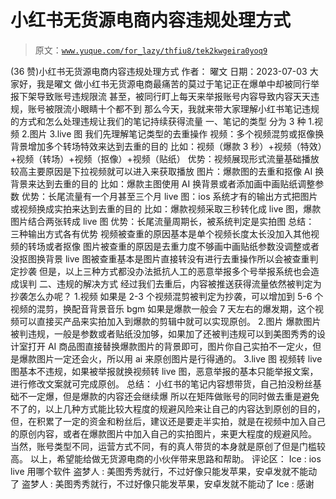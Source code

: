 # 小红书无货源电商内容违规处理方式

> 原文：[`www.yuque.com/for_lazy/thfiu8/tek2kwgeira0yoq9`](https://www.yuque.com/for_lazy/thfiu8/tek2kwgeira0yoq9)

<ne-h2 id="26ee5b86" data-lake-id="26ee5b86"><ne-heading-ext><ne-heading-anchor></ne-heading-anchor><ne-heading-fold></ne-heading-fold></ne-heading-ext><ne-heading-content><ne-text id="uab88cf20">(36 赞)小红书无货源电商内容违规处理方式</ne-text></ne-heading-content></ne-h2> <ne-p id="ub300b73d" data-lake-id="ub300b73d"><ne-text id="u39dc2409">作者： 曜文</ne-text></ne-p> <ne-p id="u82d73a0d" data-lake-id="u82d73a0d"><ne-text id="ud5231ecb">日期：2023-07-03</ne-text></ne-p> <ne-p id="ub3de7f97" data-lake-id="ub3de7f97"><ne-text id="uc443705b">大家好，我是曜文</ne-text></ne-p> <ne-p id="u3ae13d8f" data-lake-id="u3ae13d8f"><ne-text id="ud4eaeffb">做小红书无货源电商最痛苦的莫过于笔记正在爆单中却被同行举报下架导致账号违规限流</ne-text></ne-p> <ne-p id="ub7fc8ac6" data-lake-id="ub7fc8ac6"><ne-text id="u4c0bde89">甚至，被同行盯上每天来举报账号内容导致内容天天违规，账号被限流小眼睛十个都不到</ne-text></ne-p> <ne-p id="ufe70f473" data-lake-id="ufe70f473"><ne-text id="u6a219bfe">那么今天，我就来带大家理解小红书笔记违规的方式和怎么处理违规让我们的笔记持续获得流量</ne-text></ne-p> <ne-h1 id="6dfb3bf2" data-lake-id="6dfb3bf2"><ne-heading-ext><ne-heading-anchor></ne-heading-anchor><ne-heading-fold></ne-heading-fold></ne-heading-ext><ne-heading-content><ne-text id="ua90a794a">一、笔记的类型</ne-text></ne-heading-content></ne-h1> <ne-p id="uc1bfdca9" data-lake-id="uc1bfdca9"><ne-text id="u18d8f187">分为 3 种</ne-text></ne-p> <ne-p id="u2920dfeb" data-lake-id="u2920dfeb"><ne-text id="u168532d7">1.视频</ne-text></ne-p> <ne-p id="u7c9cdc7d" data-lake-id="u7c9cdc7d"><ne-text id="u85c57b92">2.图片</ne-text></ne-p> <ne-p id="u0714bf21" data-lake-id="u0714bf21"><ne-text id="u1b7e210c">3.live 图</ne-text></ne-p> <ne-p id="uf57a3fa6" data-lake-id="uf57a3fa6"><ne-text id="udfb469fe">我们先理解笔记类型的去重操作</ne-text></ne-p> <ne-p id="u63641be3" data-lake-id="u63641be3"><ne-text id="u5f9e6b5a">视频：多个视频混剪或抠像换背景增加多个转场特效来达到去重的目的</ne-text></ne-p> <ne-p id="u1d38bf65" data-lake-id="u1d38bf65"><ne-text id="u1eb4ac66">比如：视频（爆款 3 秒）+视频（特效）+视频（转场）+视频（抠像）+视频（贴纸）</ne-text></ne-p> <ne-p id="u350851f1" data-lake-id="u350851f1"><ne-text id="ufc51b50a">优势：视频展现形式流量基础播放较高主要原因是下拉视频就可以进入来获取播放</ne-text></ne-p> <ne-p id="ued10e542" data-lake-id="ued10e542"><ne-text id="ua0f8c1db">图片：爆款图的去重和抠像 AI 换背景来达到去重的目的</ne-text></ne-p> <ne-p id="u3a09b6fb" data-lake-id="u3a09b6fb"><ne-text id="u1e965558">比如：爆款主图使用 AI 换背景或者添加画中画贴纸调整参数</ne-text></ne-p> <ne-p id="u82926c69" data-lake-id="u82926c69"><ne-text id="u44b34ad9">优势：长尾流量有一个月甚至三个月</ne-text></ne-p> <ne-p id="u5d9cc8c3" data-lake-id="u5d9cc8c3"><ne-text id="u92567c8a">live 图：ios 系统才有的输出方式把图片或视频换成实拍来达到去重的目的</ne-text></ne-p> <ne-p id="u3f38c903" data-lake-id="u3f38c903"><ne-text id="u41ee6f23">比如：爆款视频采取三秒转化成 live 图，爆款图片结合两张转成 live 图</ne-text></ne-p> <ne-p id="u31745a28" data-lake-id="u31745a28"><ne-text id="ue18c6c1d">优势：长尾流量周期长，被系统判定是实拍图</ne-text></ne-p> <ne-p id="uc1152437" data-lake-id="uc1152437"><ne-text id="uab59c89b">总结：</ne-text></ne-p> <ne-p id="u4ba2fe16" data-lake-id="u4ba2fe16"><ne-text id="ucb937019">三种输出方式各有优势</ne-text></ne-p> <ne-p id="u6b7a500c" data-lake-id="u6b7a500c"><ne-text id="ua769b341">视频被查重的原因基本是单个视频长度太长没加入其他视频的转场或者抠像</ne-text></ne-p> <ne-p id="uf17e5008" data-lake-id="uf17e5008"><ne-text id="u01c3e40d">图片被查重的原因是去重力度不够画中画贴纸参数没调整或者没抠图换背景</ne-text></ne-p> <ne-p id="ub8958606" data-lake-id="ub8958606"><ne-text id="ue2fcb6c8">live 图被查重基本是图片直接转没有进行去重操作所以会被查重判定抄袭</ne-text></ne-p> <ne-p id="u6ca474bd" data-lake-id="u6ca474bd"><ne-text id="ub006ac96">但是，以上三种方式都没办法抵抗人工的恶意举报多个号举报系统也会造成误判</ne-text></ne-p> <ne-h1 id="6ffb3705" data-lake-id="6ffb3705"><ne-heading-ext><ne-heading-anchor></ne-heading-anchor><ne-heading-fold></ne-heading-fold></ne-heading-ext><ne-heading-content><ne-text id="uf0daf7b4">二、违规的解决方式</ne-text></ne-heading-content></ne-h1> <ne-p id="u6a39e159" data-lake-id="u6a39e159"><ne-text id="u798e642b">经过我们去重后，内容被推送获得流量依然被判定为抄袭怎么办呢？</ne-text></ne-p> <ne-p id="u2b5fdbae" data-lake-id="u2b5fdbae"><ne-text id="u58a88bc0">1.视频</ne-text></ne-p> <ne-p id="u8c716b61" data-lake-id="u8c716b61"><ne-text id="ud2be1ca2">如果是 2-3 个视频混剪被判定为抄袭，可以增加到 5-6 个视频的混剪，换配音背景音乐 bgm</ne-text></ne-p> <ne-p id="u0cd23ccb" data-lake-id="u0cd23ccb"><ne-text id="u6c1feb63">如果是爆款一般会 7 天左右的爆发期，这个视频可以直接买产品来实拍加入到爆款的剪辑中就可以实现原创。</ne-text></ne-p> <ne-p id="ubea2062c" data-lake-id="ubea2062c"><ne-text id="uad435709">2.图片</ne-text></ne-p> <ne-p id="ub2776a0a" data-lake-id="ub2776a0a"><ne-text id="u68527763">爆款图片被判违规，一般是参数或者贴纸没加够，如果加了还被判违规可以到美图秀秀的设计室打开 AI 商品图直接替换爆款图片的背景即可，图片你自己实拍不一定火，但是爆款图片一定还会火，所以用 ai 来原创图片是行得通的。</ne-text></ne-p> <ne-p id="u6a5bc323" data-lake-id="u6a5bc323"><ne-text id="u7c59906c">3.live 图</ne-text></ne-p> <ne-p id="u84aa5266" data-lake-id="u84aa5266"><ne-text id="u1b3fefe3">视频转 live 图基本不违规，如果被举报就换视频转 live 图，恶意举报的基本只能举报文案，进行修改文案就可完成原创。</ne-text></ne-p> <ne-p id="ubaadc350" data-lake-id="ubaadc350"><ne-text id="u716483b4">总结：</ne-text></ne-p> <ne-p id="u832d523f" data-lake-id="u832d523f"><ne-text id="u790cc9a5">小红书的笔记内容想带货，自己拍没粉丝基础不一定爆，但是爆款的内容还会继续爆</ne-text></ne-p> <ne-p id="ua3ce49fd" data-lake-id="ua3ce49fd"><ne-text id="ufad122ba">所以在矩阵做账号的同时做去重是避免不了的，以上几种方式能比较大程度的规避风险来让自己的内容达到原创的目的，但，在积累了一定的资金和粉丝后，建议还是要走半实拍，就是在视频中加入自己的原创内容，或者在爆款图片中加入自己的实拍图片，来更大程度的规避风险。</ne-text></ne-p> <ne-p id="u4b3048e2" data-lake-id="u4b3048e2"><ne-text id="ufd5ea092">当然，账号类型不同，运营方式不同，有的真人带货的本身就是原创了但是门槛较高。</ne-text></ne-p> <ne-p id="ucf0620cb" data-lake-id="ucf0620cb"><ne-text id="u02ca0102">以上，希望能给做无货源电商的小伙伴带来思路和帮助。</ne-text></ne-p> <ne-hole id="u2d9de827" data-lake-id="u2d9de827"><ne-card data-card-name="hr" data-card-type="block" id="CUV1V" data-event-boundary="card"><ne-p id="u2c01c469" data-lake-id="u2c01c469"><ne-text id="u5a105c61">评论区：</ne-text></ne-p> <ne-p id="u5f23cbdd" data-lake-id="u5f23cbdd"><ne-text id="u8be00e3c">Ice : ios live 用哪个软件</ne-text> <ne-text id="ud5fd4d51">盗梦人 : 美图秀秀就行，不过好像只能发苹果，安卓发就不能动了</ne-text> <ne-text id="ufe5a4cee">盗梦人 : 美图秀秀就行，不过好像只能发苹果，安卓发就不能动了</ne-text> <ne-text id="u866ad37a">Ice : 感谢</ne-text></ne-p></ne-card></ne-hole>